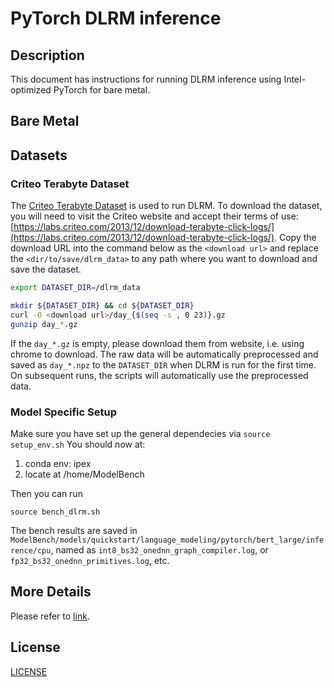 <!--- 0. Title -->
# PyTorch DLRM inference

<!-- 10. Description -->
## Description

This document has instructions for running DLRM inference using
Intel-optimized PyTorch for bare metal.

## Bare Metal

## Datasets

### Criteo Terabyte Dataset

The [Criteo Terabyte Dataset](https://labs.criteo.com/2013/12/download-terabyte-click-logs/) is
used to run DLRM. To download the dataset, you will need to visit the Criteo website and accept
their terms of use:
[https://labs.criteo.com/2013/12/download-terabyte-click-logs/](https://labs.criteo.com/2013/12/download-terabyte-click-logs/).
Copy the download URL into the command below as the `<download url>` and
replace the `<dir/to/save/dlrm_data>` to any path where you want to download
and save the dataset.
```bash
export DATASET_DIR=/dlrm_data

mkdir ${DATASET_DIR} && cd ${DATASET_DIR}
curl -O <download url>/day_{$(seq -s , 0 23)}.gz
gunzip day_*.gz
```
If the `day_*.gz` is empty, please download them from website, i.e. using chrome to download.
The raw data will be automatically preprocessed and saved as `day_*.npz` to
the `DATASET_DIR` when DLRM is run for the first time. On subsequent runs, the
scripts will automatically use the preprocessed data.

### Model Specific Setup

Make sure you have set up the general dependecies via `source setup_env.sh`
You should now at:
1. conda env: ipex
2. locate at /home/ModelBench

Then you can run
```
source bench_dlrm.sh
```
 The bench results are saved in `ModelBench/models/quickstart/language_modeling/pytorch/bert_large/inference/cpu`, named as `int8_bs32_onednn_graph_compiler.log`, or `fp32_bs32_onednn_primitives.log`, etc.

## More Details
Please refer to [link](https://github.com/IntelAI/models/blob/pytorch-r1.13-models/quickstart/recommendation/pytorch/dlrm/inference/cpu/README.md).

<!--- 80. License -->
## License

[LICENSE](/LICENSE)